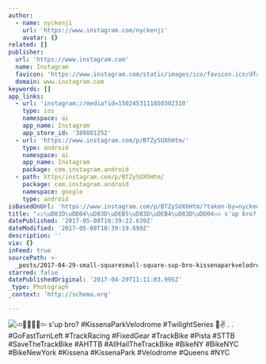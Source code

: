 ```yaml
---
author:
  - name: nyckenji
    url: 'https://www.instagram.com/nyckenji'
    avatar: {}
related: []
publisher:
  url: 'https://www.instagram.com'
  name: Instagram
  favicon: 'https://www.instagram.com/static/images/ico/favicon.ico/dfa85bb1fd63.ico'
  domain: www.instagram.com
keywords: []
app_links:
  - url: 'instagram://media?id=1502453111850302310'
    type: ios
    namespace: ai
    app_name: Instagram
    app_store_id: '389801252'
  - url: 'https://www.instagram.com/p/BTZySUXhHtm/'
    type: android
    namespace: ai
    app_name: Instagram
    package: com.instagram.android
  - path: https/instagram.com/p/BTZySUXhHtm/
    package: com.instagram.android
    namespace: google
    type: android
isBasedOnUrl: 'https://www.instagram.com/p/BTZySUXhHtm/?taken-by=nyckenji'
title: "▫◽\uD83D\uDD04\uD83D\uDEB5\uD83D\uDEB4\uD83D\uDD04◽▫ s'up bro? #KissenaParkVelodrome #TwilightSeries \uD83D\uDC4A✌ . . #GoFastTurnLeft #TrackRacing #FixedGear #TrackBike #Pista #STTB #SaveTheTrackBike #AHTTB #AllHailTheTrackBike #BikeNY #BikeNYC #BikeNewYork #Kissena #KissenaPark #Velodrome #Queens #NYC"
datePublished: '2017-05-08T10:39:22.639Z'
dateModified: '2017-05-08T10:39:19.899Z'
description: ''
via: {}
inFeed: true
sourcePath: >-
  _posts/2017-04-29-small-squaresmall-square-sup-bro-kissenaparkvelodrome-twilightseries.md
starred: false
datePublishedOriginal: '2017-04-29T11:11:03.995Z'
_type: Photograph
_context: 'http://schema.org'

---
```

![▫◽◽▫ s'up bro? #KissenaParkVelodrome #TwilightSeries ✌ . . #GoFastTurnLeft #TrackRacing #FixedGear #TrackBike #Pista #STTB #SaveTheTrackBike #AHTTB #AllHailTheTrackBike #BikeNY #BikeNYC #BikeNewYork #Kissena #KissenaPark #Velodrome #Queens #NYC](https://scontent.cdninstagram.com/t51.2885-15/s640x640/sh0.08/e35/18014056_1173810369407959_830317555997474816_n.jpg)